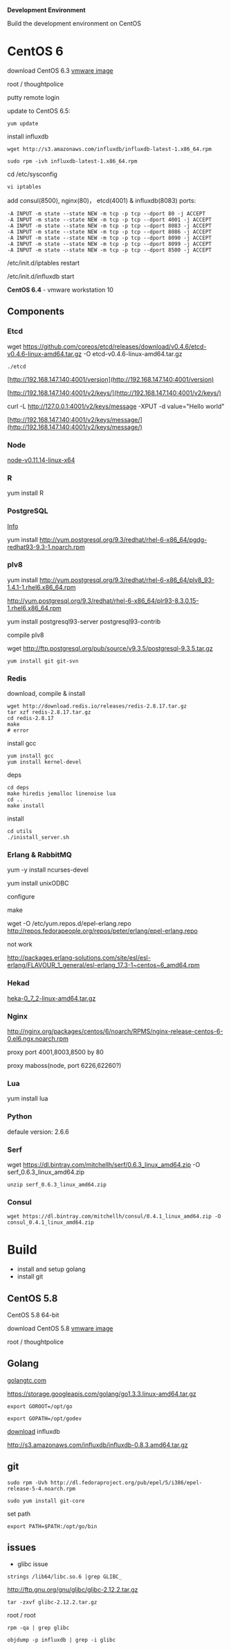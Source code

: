 

**Development Environment**

Build the development environment on CentOS

# CentOS 6

download CentOS 6.3 [vmware image](http://www.thoughtpolice.co.uk/vmware/)

root / thoughtpolice

putty remote login 

update to CentOS 6.5:

`yum update`

install influxdb

`wget http://s3.amazonaws.com/influxdb/influxdb-latest-1.x86_64.rpm`

`sudo rpm -ivh influxdb-latest-1.x86_64.rpm`

cd /etc/sysconfig

`vi iptables`

add consul(8500), nginx(80)， etcd(4001) & influxdb(8083) ports:

	-A INPUT -m state --state NEW -m tcp -p tcp --dport 80 -j ACCEPT	
	-A INPUT -m state --state NEW -m tcp -p tcp --dport 4001 -j ACCEPT	
	-A INPUT -m state --state NEW -m tcp -p tcp --dport 8083 -j ACCEPT	
	-A INPUT -m state --state NEW -m tcp -p tcp --dport 8086 -j ACCEPT	
	-A INPUT -m state --state NEW -m tcp -p tcp --dport 8090 -j ACCEPT	
	-A INPUT -m state --state NEW -m tcp -p tcp --dport 8099 -j ACCEPT
	-A INPUT -m state --state NEW -m tcp -p tcp --dport 8500 -j ACCEPT

/etc/init.d/iptables restart

/etc/init.d/influxdb start


**CentOS 6.4** - vmware workstation 10

## Components


### Etcd

wget https://github.com/coreos/etcd/releases/download/v0.4.6/etcd-v0.4.6-linux-amd64.tar.gz -O etcd-v0.4.6-linux-amd64.tar.gz 

`./etcd`

[http://192.168.147.140:4001/version](http://192.168.147.140:4001/version)

[http://192.168.147.140:4001/v2/keys/](http://192.168.147.140:4001/v2/keys/)

curl -L http://127.0.0.1:4001/v2/keys/message -XPUT -d value="Hello world"

[http://192.168.147.140:4001/v2/keys/message/](http://192.168.147.140:4001/v2/keys/message/)

### Node

[node-v0.11.14-linux-x64](http://nodejs.org/dist/v0.11.14/node-v0.11.14-linux-x64.tar.gz)

### R

yum install R


### PostgreSQL

[Info](http://www.postgresql.org/download/linux/redhat/)

yum install http://yum.postgresql.org/9.3/redhat/rhel-6-x86_64/pgdg-redhat93-9.3-1.noarch.rpm

### plv8

yum install http://yum.postgresql.org/9.3/redhat/rhel-6-x86_64/plv8_93-1.4.1-1.rhel6.x86_64.rpm

http://yum.postgresql.org/9.3/redhat/rhel-6-x86_64/plr93-8.3.0.15-1.rhel6.x86_64.rpm


yum install postgresql93-server postgresql93-contrib

compile plv8

wget http://ftp.postgresql.org/pub/source/v9.3.5/postgresql-9.3.5.tar.gz


`yum install git git-svn`




### Redis

download, compile & install

    wget http://download.redis.io/releases/redis-2.8.17.tar.gz
    tar xzf redis-2.8.17.tar.gz
    cd redis-2.8.17
	make
	# error

install gcc

	yum install gcc	
	yum install kernel-devel

deps
	
	cd deps
	make hiredis jemalloc linenoise lua
	cd ..
	make install

install

	cd utils
	./inistall_server.sh

### Erlang & RabbitMQ

yum -y install ncurses-devel

yum install unixODBC

configure

make

wget -O /etc/yum.repos.d/epel-erlang.repo http://repos.fedorapeople.org/repos/peter/erlang/epel-erlang.repo

not work

http://packages.erlang-solutions.com/site/esl/esl-erlang/FLAVOUR_1_general/esl-erlang_17.3-1~centos~6_amd64.rpm


### Hekad

[heka-0_7_2-linux-amd64.tar.gz](https://github.com/mozilla-services/heka/releases/download/v0.7.2/heka-0_7_2-linux-amd64.tar.gz)

### Nginx

http://nginx.org/packages/centos/6/noarch/RPMS/nginx-release-centos-6-0.el6.ngx.noarch.rpm

proxy port 4001,8003,8500 by 80

proxy maboss(node, port 6226,62260?)




### Lua

yum install lua

### Python

defaule version: 2.6.6


### Serf

wget https://dl.bintray.com/mitchellh/serf/0.6.3_linux_amd64.zip -O  serf_0.6.3_linux_amd64.zip

`unzip serf_0.6.3_linux_amd64.zip`

### Consul

`wget https://dl.bintray.com/mitchellh/consul/0.4.1_linux_amd64.zip -O consul_0.4.1_linux_amd64.zip`


# Build

- install and setup golang
- install git



## CentOS 5.8 

CentOS 5.8  64-bit

download CentOS 5.8 [vmware image](http://www.thoughtpolice.co.uk/vmware/)

root / thoughtpolice

## Golang

[golangtc.com](http://www.golangtc.com/download)

https://storage.googleapis.com/golang/go1.3.3.linux-amd64.tar.gz

`export GOROOT=/opt/go`

`export GOPATH=/opt/godev`

 [download](http://influxdb.com/download/) influxdb

http://s3.amazonaws.com/influxdb/influxdb-0.8.3.amd64.tar.gz

## git

`sudo rpm -Uvh http://dl.fedoraproject.org/pub/epel/5/i386/epel-release-5-4.noarch.rpm`

`sudo yum install git-core`

set path

`export PATH=$PATH:/opt/go/bin`




## issues

- glibc issue


`strings /lib64/libc.so.6 |grep GLIBC_`

http://ftp.gnu.org/gnu/glibc/glibc-2.12.2.tar.gz

`tar -zxvf glibc-2.12.2.tar.gz`


root / root


`rpm -qa | grep glibc`

`objdump -p influxdb | grep -i glibc`

